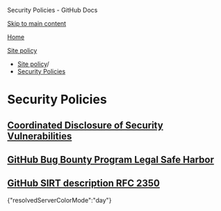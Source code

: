 Security Policies - GitHub Docs

[Skip to main content](#main-content)

[Home](/ru)

[Site policy](/ru/site-policy)

* [Site policy](/ru/site-policy)/
* [Security Policies](/ru/site-policy/security-policies)

Security Policies
==========

[Coordinated Disclosure of Security Vulnerabilities](/ru/site-policy/security-policies/coordinated-disclosure-of-security-vulnerabilities)
----------

[GitHub Bug Bounty Program Legal Safe Harbor](/ru/site-policy/security-policies/github-bug-bounty-program-legal-safe-harbor)
----------

[GitHub SIRT description RFC 2350](/ru/site-policy/security-policies/github-sirt-description-rfc-2350)
----------

{"resolvedServerColorMode":"day"}
